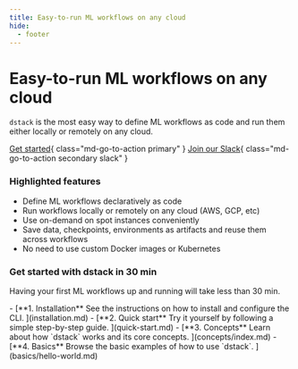 ```yaml
---
title: Easy-to-run ML workflows on any cloud
hide:
  - footer
---
```


# Easy-to-run ML workflows on any cloud

[//]: # ([![Slack]&#40;https://img.shields.io/badge/slack-join%20community-blueviolet?logo=slack&style=for-the-badge&#41;]&#40;https://join.slack.com/t/dstackai/shared_invite/zt-xdnsytie-D4qU9BvJP8vkbkHXdi6clQ&#41; )

`dstack` is the most easy way to define ML workflows as code and run them either locally or remotely on any cloud.

[Get started](installation.md){ class="md-go-to-action primary" } [Join our Slack](https://join.slack.com/t/dstackai/shared_invite/zt-xdnsytie-D4qU9BvJP8vkbkHXdi6clQ){ class="md-go-to-action secondary slack" }

### Highlighted features

* Define ML workflows declaratively as code
* Run workflows locally or remotely on any cloud (AWS, GCP, etc)
* Use on-demand on spot instances conveniently
* Save data, checkpoints, environments as artifacts and reuse them across workflows
* No need to use custom Docker images or Kubernetes

### Get started with dstack in 30 min

Having your first ML workflows up and running will take less than 30 min.

<div class="grid cards" markdown>
- [**1. Installation**
   See the instructions on how to install and configure the CLI.
  ](installation.md)
- [**2. Quick start**
   Try it yourself by following a simple step-by-step guide.
  ](quick-start.md)
- [**3. Concepts**
   Learn about how `dstack` works and its core concepts.
  ](concepts/index.md)
- [**4. Basics**
   Browse the basic examples of how to use `dstack`.
  ](basics/hello-world.md)
</div>